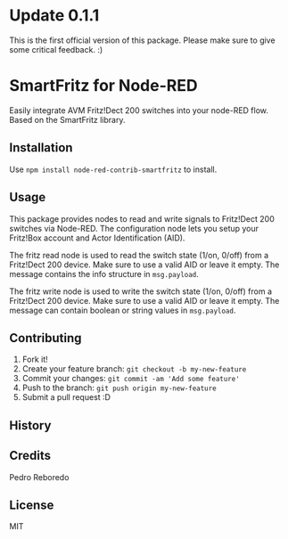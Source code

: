 # Update 0.1.1
This is the first official version of this package. Please make sure to give some critical feedback. :)

# SmartFritz for Node-RED
Easily integrate AVM Fritz!Dect 200 switches into your node-RED flow. Based on the SmartFritz library.

## Installation
Use `npm install node-red-contrib-smartfritz` to install.

## Usage
This package provides nodes to read and write signals to Fritz!Dect 200 switches via Node-RED. The configuration node lets you setup your Fritz!Box account and Actor Identification (AID).

The fritz read node is used to read the switch state (1/on, 0/off) from a Fritz!Dect 200 device. Make sure to use a valid AID or leave it empty. The message contains the info structure in `msg.payload`.

The fritz write node is used to write the switch state (1/on, 0/off) from a Fritz!Dect 200 device. Make sure to use a valid AID or leave it empty. The message can contain boolean or string values in `msg.payload`.

## Contributing
1. Fork it!
2. Create your feature branch: `git checkout -b my-new-feature`
3. Commit your changes: `git commit -am 'Add some feature'`
4. Push to the branch: `git push origin my-new-feature`
5. Submit a pull request :D

## History

## Credits
Pedro Reboredo

## License
MIT
